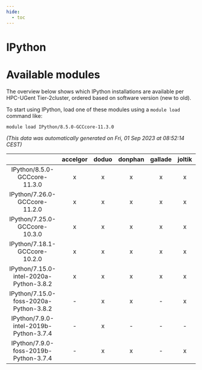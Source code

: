 ```yaml
---
hide:
  - toc
---
```


IPython
=======

# Available modules


The overview below shows which IPython installations are available per HPC-UGent Tier-2cluster, ordered based on software version (new to old).

To start using IPython, load one of these modules using a `module load` command like:

```shell
module load IPython/8.5.0-GCCcore-11.3.0
```

*(This data was automatically generated on Fri, 01 Sep 2023 at 08:52:14 CEST)*  

| |accelgor|doduo|donphan|gallade|joltik|skitty|swalot|victini|
| :---: | :---: | :---: | :---: | :---: | :---: | :---: | :---: | :---: |
|IPython/8.5.0-GCCcore-11.3.0|x|x|x|x|x|x|x|x|
|IPython/7.26.0-GCCcore-11.2.0|x|x|x|x|x|x|x|x|
|IPython/7.25.0-GCCcore-10.3.0|x|x|x|x|x|x|x|x|
|IPython/7.18.1-GCCcore-10.2.0|x|x|x|x|x|x|x|x|
|IPython/7.15.0-intel-2020a-Python-3.8.2|x|x|x|x|x|x|x|x|
|IPython/7.15.0-foss-2020a-Python-3.8.2|-|x|x|-|x|x|x|x|
|IPython/7.9.0-intel-2019b-Python-3.7.4|-|x|-|-|-|x|-|x|
|IPython/7.9.0-foss-2019b-Python-3.7.4|-|x|x|-|x|x|x|x|
